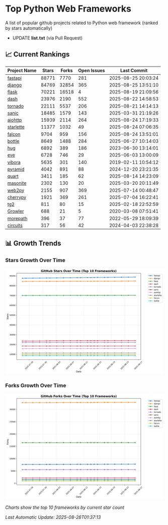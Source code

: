 # Top Python Web Frameworks
A list of popular github projects related to Python web framework (ranked by stars automatically)

* UPDATE **list.txt** (via Pull Request)

## 📈 Current Rankings

| Project Name | Stars | Forks | Open Issues | Last Commit |
| ------------ | ----- | ----- | ----------- | ----------- |
| [fastapi](https://github.com/fastapi/fastapi) | 88771 | 7770 | 281 | 2025-08-25 20:03:24 |
| [django](https://github.com/django/django) | 84769 | 32854 | 365 | 2025-08-25 13:51:10 |
| [flask](https://github.com/pallets/flask) | 70221 | 16518 | 4 | 2025-08-19 21:09:56 |
| [dash](https://github.com/plotly/dash) | 23976 | 2190 | 552 | 2025-08-22 14:58:53 |
| [tornado](https://github.com/tornadoweb/tornado) | 22111 | 5537 | 206 | 2025-08-21 14:14:13 |
| [sanic](https://github.com/sanic-org/sanic) | 18485 | 1579 | 143 | 2025-03-31 21:19:26 |
| [aiohttp](https://github.com/aio-libs/aiohttp) | 15939 | 2114 | 264 | 2025-08-24 17:19:33 |
| [starlette](https://github.com/encode/starlette) | 11377 | 1032 | 49 | 2025-08-24 07:06:35 |
| [falcon](https://github.com/falconry/falcon) | 9704 | 959 | 156 | 2025-08-24 13:51:01 |
| [bottle](https://github.com/bottlepy/bottle) | 8649 | 1488 | 284 | 2025-06-27 10:14:03 |
| [hug](https://github.com/hugapi/hug) | 6892 | 389 | 186 | 2023-06-30 13:14:01 |
| [eve](https://github.com/pyeve/eve) | 6728 | 746 | 29 | 2025-06-03 13:00:09 |
| [vibora](https://github.com/vibora-io/vibora) | 5635 | 301 | 140 | 2019-02-11 10:54:12 |
| [pyramid](https://github.com/Pylons/pyramid) | 4042 | 891 | 88 | 2024-12-20 23:21:35 |
| [quart](https://github.com/pallets/quart) | 3411 | 185 | 62 | 2025-08-14 14:23:09 |
| [masonite](https://github.com/MasoniteFramework/masonite) | 2302 | 130 | 20 | 2025-03-20 20:11:49 |
| [web2py](https://github.com/web2py/web2py) | 2155 | 907 | 369 | 2025-07-14 00:48:47 |
| [cherrypy](https://github.com/cherrypy/cherrypy) | 1921 | 369 | 261 | 2025-07-04 16:22:41 |
| [tg2](https://github.com/TurboGears/tg2) | 811 | 80 | 15 | 2025-02-18 22:52:59 |
| [Growler](https://github.com/pyGrowler/Growler) | 688 | 21 | 5 | 2020-03-08 07:51:41 |
| [morepath](https://github.com/morepath/morepath) | 396 | 37 | 77 | 2022-05-29 18:09:39 |
| [circuits](https://github.com/circuits/circuits) | 317 | 56 | 42 | 2024-04-03 22:38:28 |

## 📊 Growth Trends

### Stars Growth Over Time
![Stars Chart](charts/stars_chart.jpg)

### Forks Growth Over Time
![Forks Chart](charts/forks_chart.jpg)

*Charts show the top 10 frameworks by current star count*


*Last Automatic Update: 2025-08-26T01:37:13*